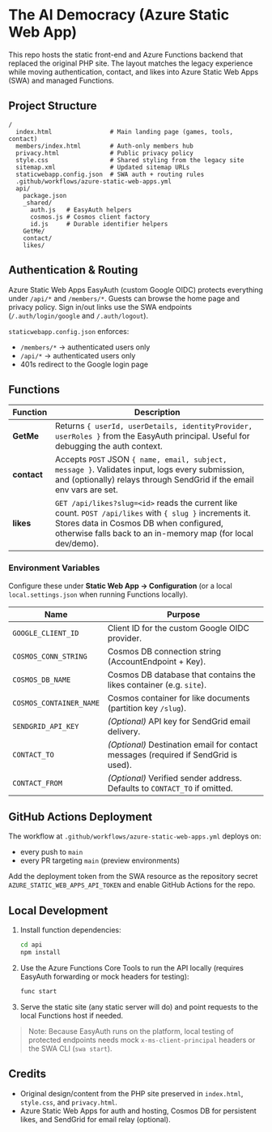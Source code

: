﻿# The AI Democracy (Azure Static Web App)

This repo hosts the static front-end and Azure Functions backend that replaced the original PHP site. The layout matches the legacy experience while moving authentication, contact, and likes into Azure Static Web Apps (SWA) and managed Functions.

## Project Structure

```
/
  index.html                # Main landing page (games, tools, contact)
  members/index.html        # Auth-only members hub
  privacy.html              # Public privacy policy
  style.css                 # Shared styling from the legacy site
  sitemap.xml               # Updated sitemap URLs
  staticwebapp.config.json  # SWA auth + routing rules
  .github/workflows/azure-static-web-apps.yml
  api/
    package.json
    _shared/
      auth.js   # EasyAuth helpers
      cosmos.js # Cosmos client factory
      id.js     # Durable identifier helpers
    GetMe/
    contact/
    likes/
```

## Authentication & Routing

Azure Static Web Apps EasyAuth (custom Google OIDC) protects everything under `/api/*` and `/members/*`. Guests can browse the home page and privacy policy. Sign in/out links use the SWA endpoints (`/.auth/login/google` and `/.auth/logout`).

`staticwebapp.config.json` enforces:

- `/members/*` → authenticated users only
- `/api/*` → authenticated users only
- 401s redirect to the Google login page

## Functions

| Function     | Description |
|--------------|-------------|
| **GetMe**    | Returns `{ userId, userDetails, identityProvider, userRoles }` from the EasyAuth principal. Useful for debugging the auth context.
| **contact**  | Accepts `POST` JSON `{ name, email, subject, message }`. Validates input, logs every submission, and (optionally) relays through SendGrid if the email env vars are set.
| **likes**    | `GET /api/likes?slug=<id>` reads the current like count. `POST /api/likes` with `{ slug }` increments it. Stores data in Cosmos DB when configured, otherwise falls back to an in-memory map (for local dev/demo).

### Environment Variables

Configure these under **Static Web App → Configuration** (or a local `local.settings.json` when running Functions locally).

| Name | Purpose |
|------|---------|
| `GOOGLE_CLIENT_ID` | Client ID for the custom Google OIDC provider.
| `COSMOS_CONN_STRING` | Cosmos DB connection string (AccountEndpoint + Key).
| `COSMOS_DB_NAME` | Cosmos DB database that contains the likes container (e.g. `site`).
| `COSMOS_CONTAINER_NAME` | Cosmos container for like documents (partition key `/slug`).
| `SENDGRID_API_KEY` | *(Optional)* API key for SendGrid email delivery.
| `CONTACT_TO` | *(Optional)* Destination email for contact messages (required if SendGrid is used).
| `CONTACT_FROM` | *(Optional)* Verified sender address. Defaults to `CONTACT_TO` if omitted.

## GitHub Actions Deployment

The workflow at `.github/workflows/azure-static-web-apps.yml` deploys on:

- every push to `main`
- every PR targeting `main` (preview environments)

Add the deployment token from the SWA resource as the repository secret `AZURE_STATIC_WEB_APPS_API_TOKEN` and enable GitHub Actions for the repo.

## Local Development

1. Install function dependencies:
   ```bash
   cd api
   npm install
   ```
2. Use the Azure Functions Core Tools to run the API locally (requires EasyAuth forwarding or mock headers for testing):
   ```bash
   func start
   ```
3. Serve the static site (any static server will do) and point requests to the local Functions host if needed.

> Note: Because EasyAuth runs on the platform, local testing of protected endpoints needs mock `x-ms-client-principal` headers or the SWA CLI (`swa start`).

## Credits

- Original design/content from the PHP site preserved in `index.html`, `style.css`, and `privacy.html`.
- Azure Static Web Apps for auth and hosting, Cosmos DB for persistent likes, and SendGrid for email relay (optional).
